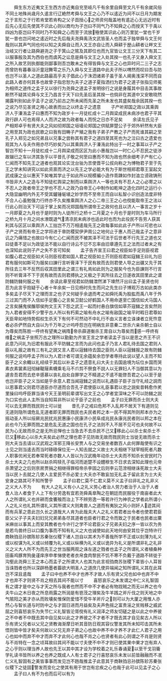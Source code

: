 <!-- { "loadSidebar": true } -->
　　舜生东方近夷文王生西方亦近夷自兖至岐凡千有余里自舜至文凡千有余嵗风俗不同土地殊尚歳月久逺言行辽絶然考舜与文王之心乃不以逺近为间不以日月为期发之于言形之于行若肯堂若肯构之父子靣授心之师资何哉盖地有逺近心无远近时有后先心无后先使其不识此心则以商均为子岂曰不同气乃不知舜之心而授天下于禹以四凶为臣岂曰不同时乃不知舜之心而至于流放殛使其识此心则万里犹一堂也千岁犹一昔也岂问地之逺近时之先后哉夫尧舜禹汤文武皆圣人也而孟子独举舜与文王何哉则以其声气同也何以知之夫舜自让而入文王亦自让而入舜耕于歴山耕者让畔文王治岐又行者让路舜避尧之子于箕山之隂及其即位也而九官皆让文王三分天下有其二以服事殷及其为西伯也而虞芮之讼息是舜与文王之入处其揆一也孔子又身入舜文王之所入故艺则执御能则鄙事则吾岂敢未之有得皆舜与文王之心也异时问二三子之志而曾防有暮春浴沂童冠舞雩之乐乃入舜与文王道路中此夫子所以喟然而叹曰吾与防也岂不以圣人之道此路最高乎夫子倡此心于洙泗诸弟子虽于圣人阃奥浅深不同而自此路入者亦何其多也故曾子指忠恕为夫子之道子夏指洒扫为君子之道子张指见师冕为相师之道传之孟子又以徐行为尧舜之道孟子发明徐行之说是身履其中目击其事故断然不疑其论舜与文王乃昌言于天下曰先圣后圣其揆一也倘非在其道中又安敢晓然揭露判别如此乎孟子之说乃前古之所未闻而先圣之所未发也其盛矣哉余因其揆一也之说乃尽见圣贤之用心故表而出之以终孟子之遗意
　　子产听郑国之政以其乘舆济人于溱洧孟子曰惠而不知为政岁十一月徒杠成十二月舆梁成民未病渉也君子平其政行辟人可也焉得人人而济之故为政者每人而恱之日亦不足矣
　　余读左氏见子产相郑卓乎有贤大夫之风如彻郑国之垣墙论郑国之供赋屏楚公子于郊外轩然有大臣之用至其为政也民歌之曰我有田畴子产殖之我有子弟子产教之子产而死谁其嗣之至孔子入郑见之如兄弟且以兄事之尝称其有君子之道四至其死也为之泣曰古之遗爱也观其为人与夫作用亦尽巧妙矣乃以其乘舆济人于溱洧此特出于一时之事耳以子产之智岂不知十一月徒杠成十二月舆梁成而区区为此小惠哉岂以一时仁心不忍民之徒渉故辍已之车以济其急乎以平昔孔子敬之何至曰惠而不知为政也然余细考子产有仁心仁闻而不知先王之道者也观其论实沈台骀为祟使晋平公叔向称之为博物君子至于先王之学未知讲究以如此资禀而济之以先王之学必能大有为于斯世相郑君尊王室起文武成康之业以惠天下矣唯其学止于如此所以规模褊小造作乖踈如作封洫立谤政铸刑书皆非大人之造与不知徒杠舆梁之制而以乘舆济人一等也夫有不忍人之心必寄之以不忍人之政者帝王之学也不忍人之政乃自帝王心中制作如乾坤之造化四时之运行小大隐显幽明内外无不受其鑪锤埏埴之妙学而不至帝王而自以私智小识创造法度非特不合人心虽勉强力行终亦不久矣推乘舆济人之心二帝三王之心也傥能取帝王之法以行此心则治天下可运于掌上矣而况郑国哉所谓帝王之政何也且以济人一事言之岁十一月即夏之九月也于是时则为人徒所行之桥十二月夏之十月也于是时则为车马所行之桥九月十月之间水潦既退气清凉民未病渉也适此时也而为此役民不告劳人获其利其与区区以乘舆济人工拙岂不万万相逺哉先王之政每事如此此子产所以可悲也以子产之贤而有帝王之学将进于臯防稷契伊尹周公之地何止于惠人而己哉孟子之意非讥之乃痛惜之也故曰今有仁心仁闻而民不被其泽不可法于后世者不行先王之道也又曰徒善不足以为政徒法不能以自行诗云不愆不忘率由旧章遵先王之法而过者未之有也深知此说则子产之失不言可知矣
　　孟子告齐宣王曰君之视臣如手足则臣视君如腹心君之视臣如犬马则臣视君如国人君之视臣如土芥则臣视君如寇雠王曰礼为旧君有服何如斯可为服矣曰諌行言听膏泽下于民有故而去则君使人导之出疆又先于其所往去三年不反然后収其田里此之谓三有礼焉如此则为之服矣今也为臣諌则不行言则不听膏泽不下于民有故而去则君搏执之又极之于其所往去之日遂收其田里此之谓防雠防雠何服之有
　　余读此章至视君如防雠澘然涕下竦然汗出曰孟子圣贤也何忍为此言乎抱疑于心者十年余矣一日见杨时先生而问之先生曰子博观万古如此类亦多矣孟子尽天下之理而言之也子又何疑乎余退而考之如舜托禹为股肱而禹八年于外三过其门而不入信如手足腹心之言矣卫懿公好鹤国人不用命遂至亡国信如犬马国人之言矣脯鬼侯醢鄂侯拘文王天下怨之武王一起而纣悬白旗信如草芥宼雠之言矣然则为人君者安得不少警乎古人所以有朽索之喻有舟水之喻有敌国之喻平时暇日君尊如天臣卑如地恃势假权生杀天下有何不可然动不中礼行不由义言者立诛谏者立死忤意者必杀俨然自大自以为千万年之计呜呼怨岂在明祸生非意秦二世杀六亲杀朝士自以为尊矣而陈胜一呼终有望夷之祸隋帝杀薛道衡杀王胄自以为尊矣而感一呼终有维之祸孟子坐照万古之理所以勤勤为齐宣王言之学者读孟子当以是思之齐王不识此意乃问礼为旧君有服此不平防雠之言而为此问也孟子乃言人君礼待去国之君则人臣以礼报之故有三有礼之説又言人君以宼雠待去国之臣则人臣以宼雠报之故有防雠何服之说呜呼孟子所以为人君计者可谓无余蕴矣余恐学者専持此说以望人主而不知臣子之义余輙以礼经续于其后以补孟子之遗意礼曰大夫士去国逾境为坛位乡国而哭素衣素裳素冠彻縁鞮屦素幭乘毛马不爪剪不祭食不説人以无罪妇人不当御其意以为遽舎吾君而去悲辛感慕以丧礼自处自罪学之不精道之不逺不能啓吾君之心以至于是也岂非臣子之义当如是乎余意人君当闻宼雠之说而以礼遇臣子臣子当守礼经之説而以恩事君父则君尽道臣亦尽道而合吾孔子君使臣以礼臣事君以忠之説矣昔韩愈作羑里操曰呜呼臣罪当诛兮天王圣明前辈谓写出文王之心学者宜深味之不可以防雠之説为口实也此人主所当自知耳非所以论于臣子之前也
　　孟子曰无罪而杀士则大夫可以去无罪而戮民则士可以徙
　　昔孔子之戒曰危邦不入乱邦不居天下有道则见无道则隐所谓危乱无道者即无罪而戮民也夫民者邦之本一民不得其所则邦本亦为之摇动圣人所以绥厥兆民扰兆民惠康小民康济小民阜成兆民永康兆民者则以邦之本在此也今乃无罪而戮之是危乱无道之国也在孔子之法则不入不居不见可也夫何故不以民为心无故而杀之是无所忌惮也士当急去不去杀民不己又移此心以杀士矣杀士不已又移此心以杀大夫矣此必然之理也君子见防故无故而戮民则士当徙无故而杀士则大夫当去请以汉武观之浑邪王降长安贾人与之交易坐者数百人此何罪哉使有识之士见之则当逺去而当时碌碌保位无一人知去就之义故士大夫相继下狱宰相死者凡数人职事优闲无若奉常死者亦数人人皆以为汉武晚年动杀士大夫而不知杀长安民时乃杀士大夫之几也所以赵杀鸣犊孔子临河而逝楚不设醴穆生不日求去深知此理也元帝杀萧望之之后则亰房贾捐之相继得罪桓帝杀李固之后则李云范滂相继诛死故士大夫当以民卜去就之几使人主爱民不杀必爱士大夫亦不敢妄加无礼孟子留此言为士大夫安身之路其可不知所警乎
　　孟子曰君仁莫不仁君义莫不义孟子曰非礼之礼非义之义大人不为
　　有大人之礼义有小人之礼义劳心者治人劳力者治于人治于人者食人治人者食于人上下有分劳逸有宜若尧舜禹臯陶之在朝廷而民服役于南亩者此大人之所谓礼义也并耕而食饔飱而治上下不辨劳逸一等若许行为神农之学者此所谓小人之礼义也礼其所谓礼义其所谓义大则禽兽人之道而有夷狄之风小则奸人迹其间而有兵革之患此岂久长之道哉大人肯为此哉夫大人之礼义若君者出令者也使君君臣臣父父子子夫夫妇妇兄兄弟弟各尽其道者也臣者行君之令而致之于民者也民者出粟米麻丝以事其上而安其教者也今许行之学不论君臣父子兄弟夫妇之序一皆以农为务是若鸟兽终日以口腹为事而不知有礼义之大也诚使如此天地何由安其位乎岂特许行商鞅驺忌孙膑陈轸苏秦张仪稷下诸人岂自以其术为不善哉所学不正或以刻薄为礼义或以权谋为礼义或以倾覆为礼义或以纵横为礼义或以诡异为礼义是所谓非礼之礼非义之义大人所不为而先王之世当服两观之诛左道之戮者也孟子之所谓礼义者植桑种田畜鸡豚育狗彘谨庠序申孝悌使老者衣帛食肉黎民不饥不寒不负戴于道路不转徙于沟壑此尧舜三王之本心而孟子之所谓大人也其为此言视驺商苏张稷下辈皆小人耳皆当诛戮者也所以深辟杨墨者葢欲大明圣人之道庶几使异端闻之知所谓礼义其在此耳岂不深且逺哉
　　孟子曰中也养不中才也养不才故人乐有贤父兄也如中也弃不中才也弃不才则贤不肖之相去其间不能以寸
　　喜怒哀乐之未发谓之中仁义礼智固有之谓才是中之与才天之所与我者也然而不中不才者必有物戕贼之而无以养之也今夫牛山之木日夜之所息雨露之所润是有鬯茂之理矣及牛羊践之斧斤伐之则天地之中气隂阳之美才亦从而败壊矣惟保防爱惜不受牛羊斧斤之则可以为大厦之用惟人亦然心与智长道与时防中之与才固日进而月益矣及夫声色摇之富贵滛之贫贱移之威武屈之则喜怒哀乐为失节仁义礼智皆沦胥傥有礼义润泽之师友切磋之是以此之中养彼之不中者不中既去其中自见矣以此之才养彼之不才者不才既去其才自见矣古人所以乐有贤父兄者以父兄之贤教诲渐摩日听其音防日观其容仪警发其所未知叩击其所未悟则皆中皆才矣夫何故以父兄无弃子弟之心也故中养不中才养不才此仁人君子之用心也如中而弃不中才而弃不才此何心也哉不肖之心也贤者有此心则谓之不肖是则贤与不肖特在一念之顷耳故曰其间不能以寸夫使不中不才则已使其果中果才岂有弃人之心乎则以理当养人故也先王以其中其才设为学校着之礼乐春诵夏以至干戈羽籥学礼读书皆所以养之也养之既成人人有士君子之行喜怒哀乐未发以前皆融融而不冺仁义礼智固有之美皆事事而发见岂不韪哉推孟子此意其于商鞅驺忌孙膑陈轸苏秦张仪稷下之徒固警发而变化之使其有用于世岂有忿疾之心也哉于此可以见孟子之心
　　孟子曰人有不为也而后可以有为
